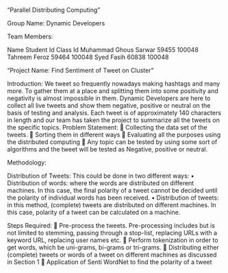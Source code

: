
“Parallel Distributing Computing”

Group Name: Dynamic Developers

Team Members:

Name	Student Id	Class Id
Muhammad Ghous Sarwar	59455	100048
Tahreem Feroz	59464	100048
Syed Fasih	60838	100048

“Project Name: Find Sentiment of Tweet on Cluster”

Introduction:
We tweet so frequently nowadays making hashtags and many more. To gather them at a place and splitting them into some positivity and negativity is almost impossible in them. Dynamic Developers are here to collect all live tweets and show them negative, positive or neutral on the basis of testing and analysis.
Each tweet is of approximately 140 characters in length and our team has taken the project to summarize all the tweets on the specific topics.
Problem Statement:
	Collecting the data set of the tweets.
	Sorting them in different ways
	Evaluating all the purposes using the distributed computing 
	Any topic can be tested by using some sort of algorithms and the tweet will be tested as Negative, positive or neutral.

Methodology:

Distribution of Tweets: 
This could be done in two different ways: 
•	Distribution of words:
 where the words are distributed on different machines. In this case, the final polarity of a tweet cannot be decided until the polarity of individual words has been received. 
•	Distribution of tweets:
 in this method, (complete) tweets are distributed on different machines. In this case, polarity of a tweet can be calculated on a machine.



Steps Required:
	Pre-process the tweets. Pre-processing includes but is not limited to stemming, passing through a stop-list, replacing URLs with a keyword URL, replacing user names etc.
	Perform tokenization in order to get words, which be uni-grams, bi-grams or tri-grams.
	Distributing either (complete) tweets or words of a tweet on different machines as discussed in Section 1
	Application of Senti WordNet to find the polarity of a tweet


